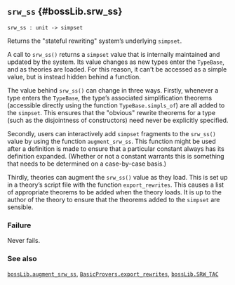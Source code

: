 ## `srw_ss` {#bossLib.srw_ss}


```
srw_ss : unit -> simpset
```



Returns the "stateful rewriting" system’s underlying `simpset`.


A call to `srw_ss()` returns a `simpset` value that is internally
maintained and updated by the system.  Its value changes as new types
enter the `TypeBase`, and as theories are loaded.  For this reason, it
can’t be accessed as a simple value, but is instead hidden behind a
function.

The value behind `srw_ss()` can change in three ways.  Firstly, whenever
a type enters the `TypeBase`, the type’s associated simplification
theorems (accessible directly using the function `TypeBase.simpls_of`)
are all added to the `simpset`.  This ensures that the "obvious"
rewrite theorems for a type (such as the disjointness of constructors)
need never be explicitly specified.

Secondly, users can interactively add `simpset` fragments to the
`srw_ss()` value by using the function `augment_srw_ss`.  This
function might be used after a definition is made to ensure that a
particular constant always has its definition expanded.  (Whether or
not a constant warrants this is something that needs to be determined
on a case-by-case basis.)

Thirdly, theories can augment the `srw_ss()` value as they load.  This
is set up in a theory’s script file with the function
`export_rewrites`.  This causes a list of appropriate theorems to be
added when the theory loads.  It is up to the author of the theory to
ensure that the theorems added to the `simpset` are sensible.

### Failure

Never fails.

### See also

[`bossLib.augment_srw_ss`](#bossLib.augment_srw_ss), [`BasicProvers.export_rewrites`](#BasicProvers.export_rewrites), [`bossLib.SRW_TAC`](#bossLib.SRW_TAC)

